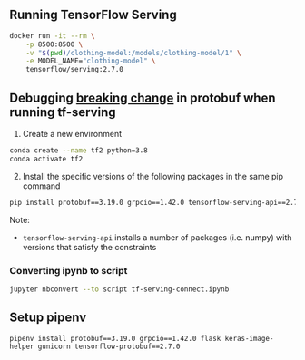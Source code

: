 

## Running TensorFlow Serving

```bash
docker run -it --rm \
    -p 8500:8500 \
    -v "$(pwd)/clothing-model:/models/clothing-model/1" \
    -e MODEL_NAME="clothing-model" \
    tensorflow/serving:2.7.0
```

## Debugging [breaking change](https://protobuf.dev/news/2022-05-06) in protobuf when running tf-serving
1. Create a new environment
```bash
conda create --name tf2 python=3.8
conda activate tf2
```
2. Install the specific versions of the following packages in the same pip command
```bash
pip install protobuf==3.19.0 grpcio==1.42.0 tensorflow-serving-api==2.7.0 jupyter keras-image-helper
```
Note:
- `tensorflow-serving-api` installs a number of packages (i.e. numpy) with versions that satisfy the constraints


### Converting ipynb to script
```bash
jupyter nbconvert --to script tf-serving-connect.ipynb
```

## Setup pipenv
```
pipenv install protobuf==3.19.0 grpcio==1.42.0 flask keras-image-helper gunicorn tensorflow-protobuf==2.7.0
```